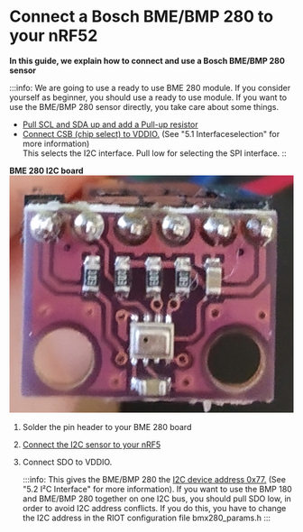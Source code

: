# Connect a Bosch BME/BMP 280 to your nRF52
**In this guide, we explain how to connect and use a Bosch BME/BMP 280 sensor**

:::info:
We are going to use a ready to use BME 280 module.
If you consider yourself as beginner, you should use a ready to use module.
If you want to use the BME/BMP 280 sensor directly, you take care about some things.
- [Pull SCL and SDA up and add a Pull-up resistor](https://electronics.stackexchange.com/a/1852/201179)
- [Connect CSB (chip select) to VDDIO.](https://ae-bst.resource.bosch.com/media/_tech/media/datasheets/BST-BMP280-DS001.pdf)
 (See "5.1 Interfaceselection" for more information)  
This selects the I2C interface. 
Pull low for selecting the SPI interface.
::

**BME 280 I2C board**
![BME 280 I2C board](../images/BME280_board.png)

1. Solder the pin header to your BME 280 board

2. [Connect the I2C sensor to your nRF5](connect-a-I2C-sensor.md)

3. Connect SDO to VDDIO.

    :::info:
    This gives the BME/BMP 280 the [I2C device address 0x77.](https://ae-bst.resource.bosch.com/media/_tech/media/datasheets/BST-BMP280-DS001.pdf)
    (See "5.2 I²C Interface" for more information).
    If you want to use the BMP 180 and BME/BMP 280 together on one I2C bus, 
    you should pull SDO low, in order to avoid I2C address conflicts.
    If you do this, you have to change the I2C address in the RIOT configuration file bmx280_params.h
    :::

